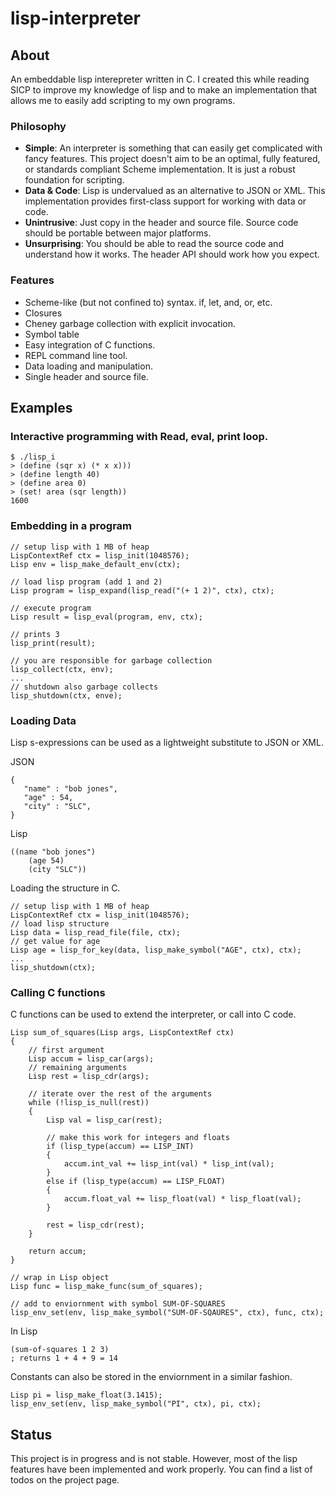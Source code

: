 lisp-interpreter
===============

## About

An embeddable lisp interepreter written in C. I created this while reading SICP to improve my knowledge of lisp and to make an implementation that allows me to easily add scripting to my own programs.


### Philosophy

- **Simple**: An interpreter is something that can easily get complicated with fancy features. This project doesn't aim to be an optimal, fully featured, or standards compliant Scheme implementation. It is just a robust foundation for scripting.
- **Data & Code**: Lisp is undervalued as an alternative to JSON or XML. This implementation provides first-class support for working with data or code.
- **Unintrusive**: Just copy in the header and source file. Source code should be portable between major platforms.
- **Unsurprising**: You should be able to read the source code and understand how it works. The header API should work how you expect.

### Features

- Scheme-like (but not confined to) syntax. if, let, and, or, etc.
- Closures
- Cheney garbage collection with explicit invocation.
- Symbol table
- Easy integration of C functions.
- REPL command line tool.
- Data loading and manipulation.
- Single header and source file.

## Examples


### Interactive programming with Read, eval, print loop.
```
$ ./lisp_i
> (define (sqr x) (* x x)))
> (define length 40)
> (define area 0)
> (set! area (sqr length))
1600
```


### Embedding in a program

```
// setup lisp with 1 MB of heap
LispContextRef ctx = lisp_init(1048576);    
Lisp env = lisp_make_default_env(ctx);

// load lisp program (add 1 and 2)
Lisp program = lisp_expand(lisp_read("(+ 1 2)", ctx), ctx);    

// execute program
Lisp result = lisp_eval(program, env, ctx); 

// prints 3
lisp_print(result);

// you are responsible for garbage collection
lisp_collect(ctx, env);     
...
// shutdown also garbage collects
lisp_shutdown(ctx, enve); 

```

### Loading Data

Lisp s-expressions can be used as a lightweight substitute to JSON or XML. 

JSON 
```
{
   "name" : "bob jones",
   "age" : 54,
   "city" : "SLC",
}

```

Lisp
```
((name "bob jones") 
    (age 54) 
    (city "SLC"))

```

Loading the structure in C.

```
// setup lisp with 1 MB of heap
LispContextRef ctx = lisp_init(1048576); 
// load lisp structure
Lisp data = lisp_read_file(file, ctx); 
// get value for age
Lisp age = lisp_for_key(data, lisp_make_symbol("AGE", ctx), ctx);
...
lisp_shutdown(ctx);

```

### Calling C functions

C functions can be used to extend the interpreter, or call into C code.

```
Lisp sum_of_squares(Lisp args, LispContextRef ctx)
{
    // first argument
    Lisp accum = lisp_car(args);
    // remaining arguments
    Lisp rest = lisp_cdr(args);

    // iterate over the rest of the arguments
    while (!lisp_is_null(rest))
    {
        Lisp val = lisp_car(rest);

        // make this work for integers and floats
        if (lisp_type(accum) == LISP_INT)
        {
            accum.int_val += lisp_int(val) * lisp_int(val);
        }
        else if (lisp_type(accum) == LISP_FLOAT)
        {
            accum.float_val += lisp_float(val) * lisp_float(val);
        }

        rest = lisp_cdr(rest);
    }

    return accum;
}

// wrap in Lisp object
Lisp func = lisp_make_func(sum_of_squares);

// add to enviornment with symbol SUM-OF-SQUARES
lisp_env_set(env, lisp_make_symbol("SUM-OF-SQAURES", ctx), func, ctx);

```

In Lisp
```
(sum-of-squares 1 2 3)
; returns 1 + 4 + 9 = 14
```

Constants can also be stored in the enviornment in a similar fashion.

```
Lisp pi = lisp_make_float(3.1415);
lisp_env_set(env, lisp_make_symbol("PI", ctx), pi, ctx);
```

## Status

This project is in progress and is not stable. However, most of the lisp features have been implemented and work properly. You can find a list of todos on the project page.

